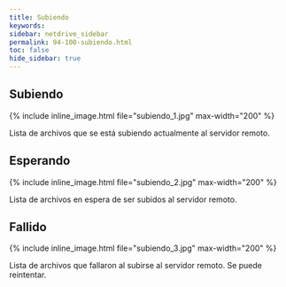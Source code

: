 ```yaml
---
title: Subiendo
keywords:
sidebar: netdrive_sidebar
permalink: 94-100-subiendo.html
toc: false
hide_sidebar: true
---
```


Subiendo
--------
{% include inline_image.html file="subiendo_1.jpg" max-width="200" %}

Lista de archivos que se está subiendo actualmente al servidor remoto.

Esperando
---------
{% include inline_image.html file="subiendo_2.jpg" max-width="200" %}

Lista de archivos en espera de ser subidos al servidor remoto.

Fallido
-------
{% include inline_image.html file="subiendo_3.jpg" max-width="200" %}

Lista de archivos que fallaron al subirse al servidor remoto. Se puede reintentar.
<BR><BR><BR><BR><BR><BR>